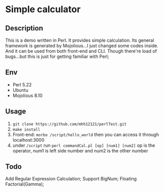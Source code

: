 # Simple calculator

## Description
This is a demo written in Perl. It provides simple calculation.
Its general framework is generated by Mojolious...I just changed some codes inside.
And it can be used from both front-end and CLI.
Though there're load of bugs...but this is just for getting familiar with Perl;

## Env
- Perl 5.22
- Ubuntu
- Mojolious 8.10

## Usage

1. ```git clone https://github.com/mhh12121/perlTest.git```
2. ``` make install ```
3. Front-end: ``` morbo /script/hello_world ``` then you can access it through localhost:3000 
4. under ```/script``` run ```perl commandCal.pl [op] [num1] [num2]```
op is the operator, num1 is left side number and num2 is the other number

## Todo
Add Regular Expression Calculation;
Support BigNum;
Floating Factorial(Gamma);